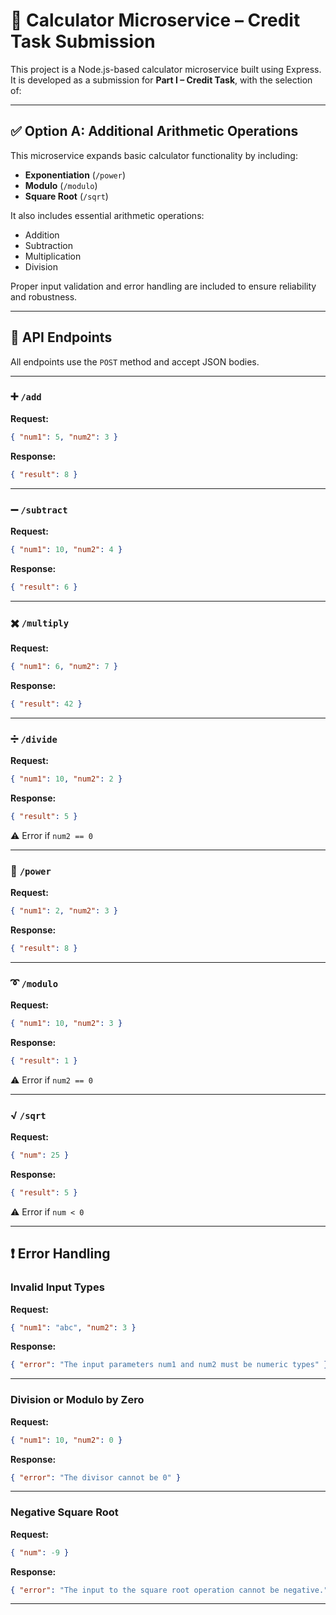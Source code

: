 # 🧮 Calculator Microservice – Credit Task Submission

This project is a Node.js-based calculator microservice built using Express.  
It is developed as a submission for **Part I – Credit Task**, with the selection of:

---

## ✅ Option A: Additional Arithmetic Operations

This microservice expands basic calculator functionality by including:

- **Exponentiation** (`/power`)
- **Modulo** (`/modulo`)
- **Square Root** (`/sqrt`)

It also includes essential arithmetic operations:

- Addition
- Subtraction
- Multiplication
- Division

Proper input validation and error handling are included to ensure reliability and robustness.

---


## 📡 API Endpoints

All endpoints use the `POST` method and accept JSON bodies.

---

### ➕ `/add`

**Request:**
```json
{ "num1": 5, "num2": 3 }
```

**Response:**
```json
{ "result": 8 }
```

---

### ➖ `/subtract`

**Request:**
```json
{ "num1": 10, "num2": 4 }
```

**Response:**
```json
{ "result": 6 }
```

---

### ✖️ `/multiply`

**Request:**
```json
{ "num1": 6, "num2": 7 }
```

**Response:**
```json
{ "result": 42 }
```

---

### ➗ `/divide`

**Request:**
```json
{ "num1": 10, "num2": 2 }
```

**Response:**
```json
{ "result": 5 }
```

⚠️ Error if `num2 == 0`

---

### 🧮 `/power`

**Request:**
```json
{ "num1": 2, "num2": 3 }
```

**Response:**
```json
{ "result": 8 }
```

---

### ➰ `/modulo`

**Request:**
```json
{ "num1": 10, "num2": 3 }
```

**Response:**
```json
{ "result": 1 }
```

⚠️ Error if `num2 == 0`

---

### √ `/sqrt`

**Request:**
```json
{ "num": 25 }
```

**Response:**
```json
{ "result": 5 }
```

⚠️ Error if `num < 0`

---

## ❗ Error Handling

### Invalid Input Types

**Request:**
```json
{ "num1": "abc", "num2": 3 }
```

**Response:**
```json
{ "error": "The input parameters num1 and num2 must be numeric types" }
```

---

### Division or Modulo by Zero

**Request:**
```json
{ "num1": 10, "num2": 0 }
```

**Response:**
```json
{ "error": "The divisor cannot be 0" }
```

---

### Negative Square Root

**Request:**
```json
{ "num": -9 }
```

**Response:**
```json
{ "error": "The input to the square root operation cannot be negative." }
```

---
